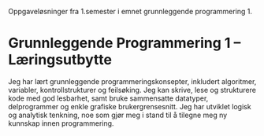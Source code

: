 Oppgaveløsninger fra 1.semester i emnet grunnleggende programmering 1. 

# Grunnleggende Programmering 1 – Læringsutbytte
Jeg har lært grunnleggende programmeringskonsepter, inkludert algoritmer, variabler, kontrollstrukturer og feilsøking. Jeg kan skrive, lese og strukturere kode med god lesbarhet, samt bruke sammensatte datatyper, delprogrammer og enkle grafiske brukergrensesnitt. Jeg har utviklet logisk og analytisk tenkning, noe som gjør meg i stand til å tilegne meg ny kunnskap innen programmering.

